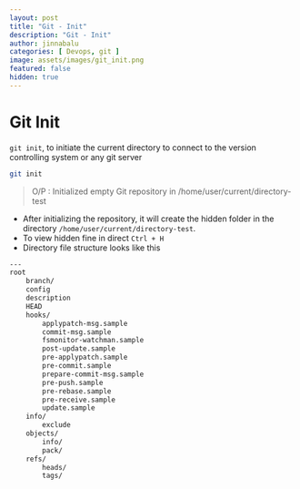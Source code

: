 ```yaml
---
layout: post
title: "Git - Init"
description: "Git - Init"
author: jinnabalu
categories: [ Devops, git ]
image: assets/images/git_init.png
featured: false
hidden: true
---
```


# Git Init

`git init`, to initiate the current directory to connect to the version controlling system or any git server

```bash
git init
```

> O/P : Initialized empty Git repository in /home/user/current/directory-test

- After initializing the repository, it will create the hidden folder in the directory `/home/user/current/directory-test`.
- To view hidden fine in direct `Ctrl + H`
- Directory file structure looks like this

```bash
---
root
    branch/
    config
    description
    HEAD
    hooks/
        applypatch-msg.sample
        commit-msg.sample
        fsmonitor-watchman.sample
        post-update.sample
        pre-applypatch.sample
        pre-commit.sample
        prepare-commit-msg.sample
        pre-push.sample
        pre-rebase.sample
        pre-receive.sample
        update.sample
    info/
        exclude
    objects/
        info/
        pack/
    refs/
        heads/
        tags/
```
